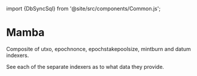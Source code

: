 import {DbSyncSql} from '@site/src/components/Common.js';

# Mamba

Composite of utxo, epochnonce, epochstakepoolsize, mintburn
and datum indexers.

See each of the separate indexers as to what data they provide.
